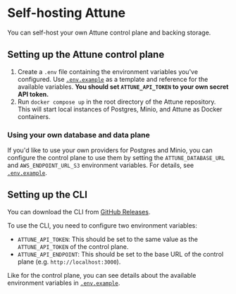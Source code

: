 # Self-hosting Attune

You can self-host your own Attune control plane and backing storage.

## Setting up the Attune control plane

1. Create a `.env` file containing the environment variables you've configured. Use [`.env.example`](../../.env.example) as a template and reference for the available variables. **You should set `ATTUNE_API_TOKEN` to your own secret API token.**
2. Run `docker compose up` in the root directory of the Attune repository. This will start local instances of Postgres, Minio, and Attune as Docker containers.

### Using your own database and data plane

If you'd like to use your own providers for Postgres and Minio, you can configure the control plane to use them by setting the `ATTUNE_DATABASE_URL` and `AWS_ENDPOINT_URL_S3` environment variables. For details, see [`.env.example`](../../.env.example).

## Setting up the CLI

You can download the CLI from [GitHub Releases](https://github.com/attunehq/attune/releases).

To use the CLI, you need to configure two environment variables:

- `ATTUNE_API_TOKEN`: This should be set to the same value as the `ATTUNE_API_TOKEN` of the control plane.
- `ATTUNE_API_ENDPOINT`: This should be set to the base URL of the control plane (e.g. `http://localhost:3000`).

Like for the control plane, you can see details about the available environment variables in [`.env.example`](../../.env.example).
